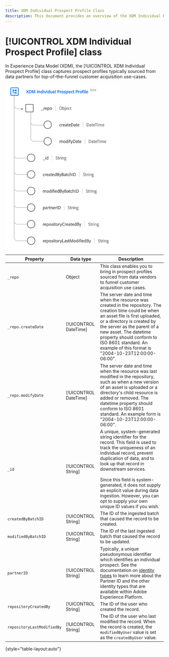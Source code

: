 ```yaml
---
title: XDM Individual Prospect Profile Class
description: This document provides an overview of the XDM Individual Prospect Profile class in Experience Data Model (XDM).
---
```

# [!UICONTROL XDM Individual Prospect Profile] class 

In Experience Data Model (XDM), the [!UICONTROL XDM Individual Prospect Profile] class captures prospect profiles typically sourced from data partners for top-of-the-funnel customer acquisition use-cases.

![The schema diagram of the XDM Prospect class.](../images/classes/individual-prospect-profile.png)

| Property | Data type | Description |
| --- | --- | --- |
| `_repo` | Object | This class enables you to bring in prospect profiles sourced from data vendors to funnel customer acquisition use cases. |
| `_repo.createDate` | [!UICONTROL DateTime] | The server date and time when the resource was created in the repository. The creation time could be when an asset file is first uploaded, or a directory is created by the server as the parent of a new asset. The datetime property should conform to ISO 8601 standard. An example of this format is "2004-10-23T12:00:00-06:00". |
| `_repo.modifyDate` | [!UICONTROL DateTime] | The server date and time when the resource was last modified in the repository, such as when a new version of an asset is uploaded or a directory's child resource is added or removed. The datetime property should conform to ISO 8601 standard. An example form is "2004-10-23T12:00:00-06:00". |
| `_id` | [!UICONTROL String] | A unique, system-generated string identifier for the record. This field is used to track the uniqueness of an individual record, prevent duplication of data, and to look up that record in downstream services.<br><br>Since this field is system-generated, it does not supply an explicit value during data ingestion. However, you can opt to supply your own unique ID values if you wish. |
| `createdByBatchID` | [!UICONTROL String] | The ID of the ingested batch that caused the record to be created. |
| `modifiedByBatchID` | [!UICONTROL String] | The ID of the last ingested batch that caused the record to be updated. |
| `partnerID` | [!UICONTROL String] | Typically, a unique pseudonymous identifier which identifies an individual prospect. See the documentation on [identity types](../../identity-service/namespaces.md#identity-types) to learn more about the Partner ID and the other identity types that are available within Adobe Experience Platform. |
| `repositoryCreatedBy` | [!UICONTROL String] | The ID of the user who created the record. |
| `repositoryLastModifiedBy` | [!UICONTROL String] | The ID of the user who last modified the record. When the record is created, the `modifiedByUser` value is set as the `createdByUser` value. |

{style="table-layout:auto"}
